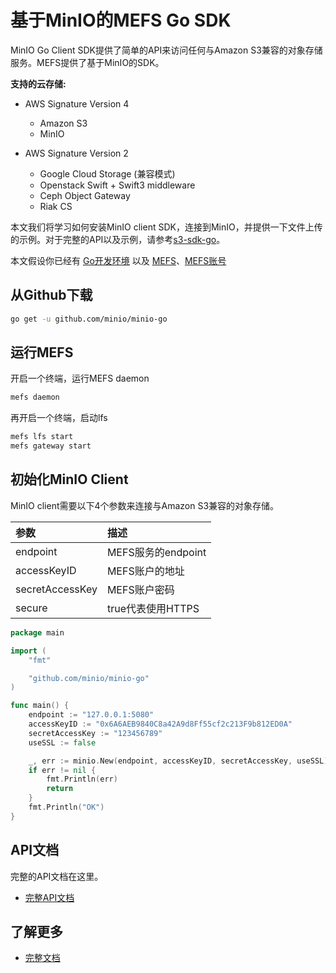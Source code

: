 # 基于MinIO的MEFS Go SDK

MinIO Go Client SDK提供了简单的API来访问任何与Amazon S3兼容的对象存储服务。MEFS提供了基于MinIO的SDK。

**支持的云存储:** 

- AWS Signature Version 4
   - Amazon S3
   - MinIO

- AWS Signature Version 2
   - Google Cloud Storage (兼容模式)
   - Openstack Swift + Swift3 middleware
   - Ceph Object Gateway
   - Riak CS

本文我们将学习如何安装MinIO client SDK，连接到MinIO，并提供一下文件上传的示例。对于完整的API以及示例，请参考[s3-sdk-go](/docs/api/s3-sdk-go.md)。

本文假设你已经有 [Go开发环境](https://golang.org/doc/install) 以及 [MEFS](***代码位置或者二进制文件下载位置)、[MEFS账号](***加入MEFS网络教程)

## 从Github下载
```sh
go get -u github.com/minio/minio-go
```

## 运行MEFS
开启一个终端，运行MEFS daemon
```sh
mefs daemon
```
再开启一个终端，启动lfs
```sh
mefs lfs start
mefs gateway start
```

## 初始化MinIO Client
MinIO client需要以下4个参数来连接与Amazon S3兼容的对象存储。

| 参数  | 描述| 
| :---         |     :---     |
| endpoint   | MEFS服务的endpoint   |
| accessKeyID | MEFS账户的地址 |
| secretAccessKey | MEFS账户密码 |
| secure | true代表使用HTTPS |


```go
package main

import (
    "fmt"

    "github.com/minio/minio-go"
)

func main() {
    endpoint := "127.0.0.1:5080"
    accessKeyID := "0x6A6AEB9840C8a42A9d8Ff55cf2c213F9b812ED0A"
    secretAccessKey := "123456789"
    useSSL := false

    _, err := minio.New(endpoint, accessKeyID, secretAccessKey, useSSL)
    if err != nil {
        fmt.Println(err)
        return
    }
    fmt.Println("OK")
}
```

## API文档
完整的API文档在这里。
* [完整API文档](/docs/api/s3-sdk-go.md)

## 了解更多
* [完整文档](/docs/README.md)
